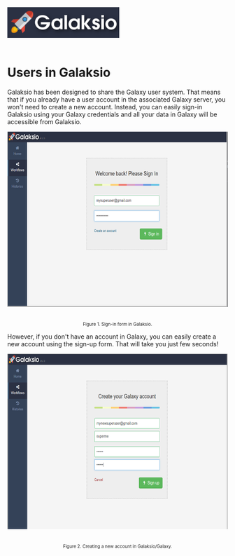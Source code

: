 <div class="imageContainer" style="" >
    <img src="galaksio_logo.png" title="Galaksio logo." style=" height: 70px !important; margin-bottom: 20px; ">
</div>


# Users in Galaksio
Galaksio has been designed to share the Galaxy user system. That means that if you already have a user account in the associated Galaxy server, you won't need to create a new account. Instead, you can easily sign-in Galaksio using your Galaxy credentials and all your data in Galaxy will be accessible from Galaksio.

<div class="imageContainer" style="text-align:center;" >
    <img src="2_1_users/galaksio_users_1.png" title="Galaxy workflows." style="height: 400px !important; margin-bottom: 20px; ">
    <p class="imageLegend" style="font-size:10px;">Figure 1. Sign-in form in Galaksio.</p>
</div>

However, if you don't have an account in Galaxy, you can easily create a new account using the sign-up form. That will take you just few seconds!

<div class="imageContainer" style="text-align:center;" >
    <img src="2_1_users/galaksio_users_2.png" title="Galaxy workflows." style="height: 400px !important; margin-bottom: 20px; ">
    <p class="imageLegend" style="font-size:10px;">Figure 2. Creating a new account in Galaksio/Galaxy.</p>
</div>
